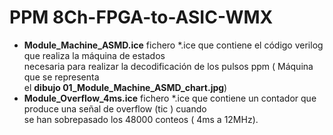 # PPM 8Ch-FPGA-to-ASIC-WMX  

* **Module_Machine_ASMD.ice** fichero *.ice que contiene el código verilog que realiza la máquina de estados  
                              necesaria para realizar la decodificación de los pulsos ppm ( Máquina que se representa  
                              el **dibujo 01_Module_Machine_ASMD_chart.jpg**)  
* **Module_Overflow_4ms.ice** fichero *.ice que contiene un contador que produce una señal de overflow (tic ) cuando  
                              se han sobrepasado los 48000 conteos ( 4ms a 12MHz).  
							  